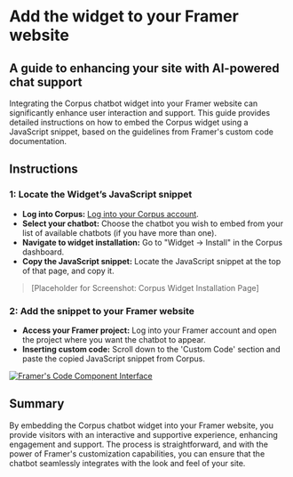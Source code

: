 # Add the widget to your Framer website
## A guide to enhancing your site with AI-powered chat support

Integrating the Corpus chatbot widget into your Framer website can significantly enhance user interaction and support. This guide provides detailed instructions on how to embed the Corpus widget using a JavaScript snippet, based on the guidelines from Framer's custom code documentation.

## Instructions

### 1: Locate the Widget’s JavaScript snippet

- **Log into Corpus:** <a href="https://app.corpus.chat" target="app">Log into your Corpus account</a>.
- **Select your chatbot:** Choose the chatbot you wish to embed from your list of available chatbots (if you have more than one).
- **Navigate to widget installation:** Go to "Widget → Install" in the Corpus dashboard.
- **Copy the JavaScript snippet:** Locate the JavaScript snippet at the top of that page, and copy it.

> [Placeholder for Screenshot: Corpus Widget Installation Page]

### 2: Add the snippet to your Framer website

- **Access your Framer project:** Log into your Framer account and open the project where you want the chatbot to appear.
- **Inserting custom code:** Scroll down to the 'Custom Code' section and paste the copied JavaScript snippet from Corpus.

[![Framer's Code Component Interface](../media/add-to-framer.webp)](https://www.framer.com/learn/custom-code)

## Summary

By embedding the Corpus chatbot widget into your Framer website, you provide visitors with an interactive and supportive experience, enhancing engagement and support. The process is straightforward, and with the power of Framer's customization capabilities, you can ensure that the chatbot seamlessly integrates with the look and feel of your site.
